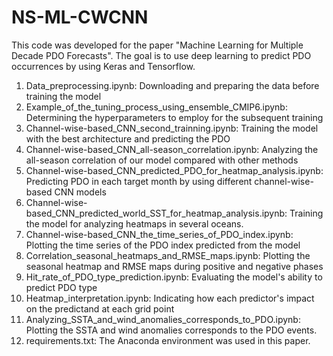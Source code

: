 # NS-ML-CWCNN
This code was developed for the paper "Machine Learning for Multiple Decade PDO Forecasts". 
The goal is to use deep learning to predict PDO occurrences by using Keras and Tensorflow.
1.	Data_preprocessing.ipynb: Downloading and preparing the data before training the model
2.	Example_of_the_tuning_process_using_ensemble_CMIP6.ipynb: Determining the hyperparameters to employ for the subsequent training
3.	Channel-wise-based_CNN_second_trainning.ipynb: Training the model with the best architecture and predicting the PDO
4.	Channel-wise-based_CNN_all-season_correlation.ipynb: Analyzing the all-season correlation of our model compared with other methods
5.	Channel-wise-based_CNN_predicted_PDO_for_heatmap_analysis.ipynb: Predicting PDO in each target month by using different channel-wise-based CNN models
6.	Channel-wise-based_CNN_predicted_world_SST_for_heatmap_analysis.ipynb: Training the model for analyzing heatmaps in several oceans.
7.	Channel-wise-based_CNN_the_time_series_of_PDO_index.ipynb: Plotting the time series of the PDO index predicted from the model
8.	Correlation_seasonal_heatmaps_and_RMSE_maps.ipynb: Plotting the seasonal heatmap and RMSE maps during positive and negative phases
9.	Hit_rate_of_PDO_type_prediction.ipynb: Evaluating the model's ability to predict PDO type
10.	Heatmap_interpretation.ipynb: Indicating how each predictor's impact on the predictand at each grid point
11.	Analyzing_SSTA_and_wind_anomalies_corresponds_to_PDO.ipynb: Plotting the SSTA and wind anomalies corresponds to the PDO events.
12.	requirements.txt: The Anaconda environment was used in this paper.

